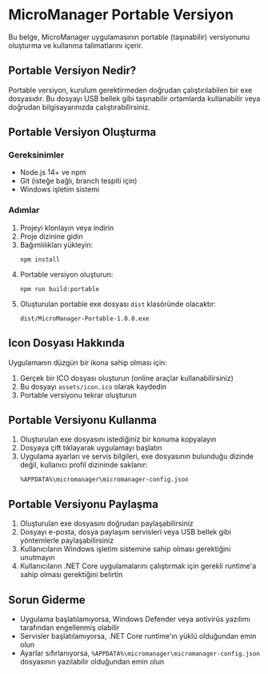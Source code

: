 # MicroManager Portable Versiyon

Bu belge, MicroManager uygulamasının portable (taşınabilir) versiyonunu oluşturma ve kullanma talimatlarını içerir.

## Portable Versiyon Nedir?

Portable versiyon, kurulum gerektirmeden doğrudan çalıştırılabilen bir exe dosyasıdır. Bu dosyayı USB bellek gibi taşınabilir ortamlarda kullanabilir veya doğrudan bilgisayarınızda çalıştırabilirsiniz.

## Portable Versiyon Oluşturma

### Gereksinimler

- Node.js 14+ ve npm
- Git (isteğe bağlı, branch tespiti için)
- Windows işletim sistemi

### Adımlar

1. Projeyi klonlayın veya indirin
2. Proje dizinine gidin
3. Bağımlılıkları yükleyin:
   ```
   npm install
   ```
4. Portable versiyon oluşturun:
   ```
   npm run build:portable
   ```
5. Oluşturulan portable exe dosyası `dist` klasöründe olacaktır:
   ```
   dist/MicroManager-Portable-1.0.0.exe
   ```

## Icon Dosyası Hakkında

Uygulamanın düzgün bir ikona sahip olması için:

1. Gerçek bir ICO dosyası oluşturun (online araçlar kullanabilirsiniz)
2. Bu dosyayı `assets/icon.ico` olarak kaydedin
3. Portable versiyonu tekrar oluşturun

## Portable Versiyonu Kullanma

1. Oluşturulan exe dosyasını istediğiniz bir konuma kopyalayın
2. Dosyaya çift tıklayarak uygulamayı başlatın
3. Uygulama ayarları ve servis bilgileri, exe dosyasının bulunduğu dizinde değil, kullanıcı profil dizininde saklanır:
   ```
   %APPDATA%\micromanager\micromanager-config.json
   ```

## Portable Versiyonu Paylaşma

1. Oluşturulan exe dosyasını doğrudan paylaşabilirsiniz
2. Dosyayı e-posta, dosya paylaşım servisleri veya USB bellek gibi yöntemlerle paylaşabilirsiniz
3. Kullanıcıların Windows işletim sistemine sahip olması gerektiğini unutmayın
4. Kullanıcıların .NET Core uygulamalarını çalıştırmak için gerekli runtime'a sahip olması gerektiğini belirtin

## Sorun Giderme

- Uygulama başlatılamıyorsa, Windows Defender veya antivirüs yazılımı tarafından engellenmiş olabilir
- Servisler başlatılamıyorsa, .NET Core runtime'ın yüklü olduğundan emin olun
- Ayarlar sıfırlanıyorsa, `%APPDATA%\micromanager\micromanager-config.json` dosyasının yazılabilir olduğundan emin olun 